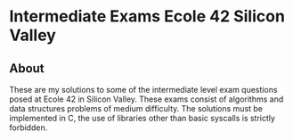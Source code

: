 

# Intermediate Exams Ecole 42 Silicon Valley
## About
These are my solutions to some of the intermediate level exam questions posed at
Ecole 42 in Silicon Valley. These exams consist of algorithms and data
structures problems of medium difficulty. The solutions must be implemented in
C, the use of libraries other than basic syscalls is strictly forbidden.
